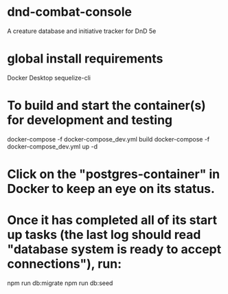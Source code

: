 # dnd-combat-console
A creature database and initiative tracker for DnD 5e

# global install requirements
Docker Desktop
sequelize-cli

# To build and start the container(s) for development and testing
docker-compose -f docker-compose_dev.yml build
docker-compose -f docker-compose_dev.yml up -d
# Click on the "postgres-container" in Docker to keep an eye on its status.
# Once it has completed all of its start up tasks (the last log should read "database system is ready to accept connections"), run:
npm run db:migrate
npm run db:seed
